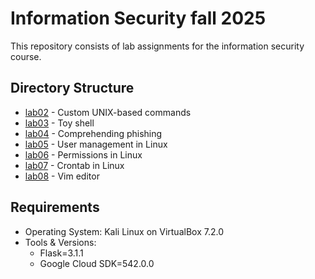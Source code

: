 # Information Security fall 2025

This repository consists of lab assignments for the information security course. 

## Directory Structure

- [lab02](lab02/) - Custom UNIX-based commands
- [lab03](lab03/) - Toy shell 
- [lab04](lab04/) - Comprehending phishing 
- [lab05](lab05/) - User management in Linux
- [lab06](lab06/) - Permissions in Linux 
- [lab07](lab07/) - Crontab in Linux 
- [lab08](lab08/) - Vim editor 

## Requirements

- Operating System: Kali Linux on VirtualBox 7.2.0
- Tools & Versions: 
  - Flask=3.1.1
  - Google Cloud SDK=542.0.0
